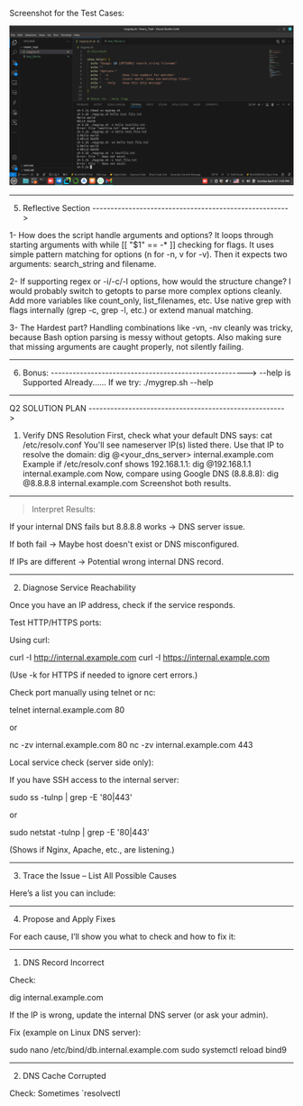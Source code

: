 Screenshot for the Test Cases:

![Test Cases](Fawry_Test.png)

---

5. Reflective Section 
------------------------------------------------------>

1- How does the script handle arguments and options?
It loops through starting arguments with while [[ "$1" == -* ]] checking for flags.
It uses simple pattern matching for options (n for -n, v for -v).
Then it expects two arguments: search_string and filename.


2- If supporting regex or -i/-c/-l options, how would the structure change?
I would probably switch to getopts to parse more complex options cleanly.
Add more variables like count_only, list_filenames, etc.
Use native grep with flags internally (grep -c, grep -l, etc.) or extend manual matching.


3- The Hardest part?
Handling combinations like -vn, -nv cleanly was tricky, because Bash option parsing is messy without getopts.
Also making sure that missing arguments are caught properly, not silently failing.

---

6. Bonus:
------------------------------------------------------>
--help is Supported Already......
If we try:  ./mygrep.sh --help

---

Q2 SOLUTION PLAN
------------------------------------------------------>

1. Verify DNS Resolution
First, check what your default DNS says:
cat /etc/resolv.conf
You'll see nameserver IP(s) listed there.
Use that IP to resolve the domain:
dig @<your_dns_server> internal.example.com
Example if /etc/resolv.conf shows 192.168.1.1:
dig @192.168.1.1 internal.example.com
Now, compare using Google DNS (8.8.8.8):
dig @8.8.8.8 internal.example.com
Screenshot both results.


---

> Interpret Results:

If your internal DNS fails but 8.8.8.8 works → DNS server issue.

If both fail → Maybe host doesn't exist or DNS misconfigured.

If IPs are different → Potential wrong internal DNS record.





---

2. Diagnose Service Reachability

Once you have an IP address, check if the service responds.

Test HTTP/HTTPS ports:

Using curl:

curl -I http://internal.example.com
curl -I https://internal.example.com

(Use -k for HTTPS if needed to ignore cert errors.)

Check port manually using telnet or nc:

telnet internal.example.com 80

or

nc -zv internal.example.com 80
nc -zv internal.example.com 443

Local service check (server side only):

If you have SSH access to the internal server:

sudo ss -tulnp | grep -E '80|443'

or

sudo netstat -tulnp | grep -E '80|443'

(Shows if Nginx, Apache, etc., are listening.)


---

3. Trace the Issue – List All Possible Causes

Here’s a list you can include:


---

4. Propose and Apply Fixes

For each cause, I’ll show you what to check and how to fix it:


---

1. DNS Record Incorrect

Check:

dig internal.example.com

If the IP is wrong, update the internal DNS server (or ask your admin).

Fix (example on Linux DNS server):

sudo nano /etc/bind/db.internal.example.com
sudo systemctl reload bind9


---

2. DNS Cache Corrupted

Check:
Sometimes `resolvectl
